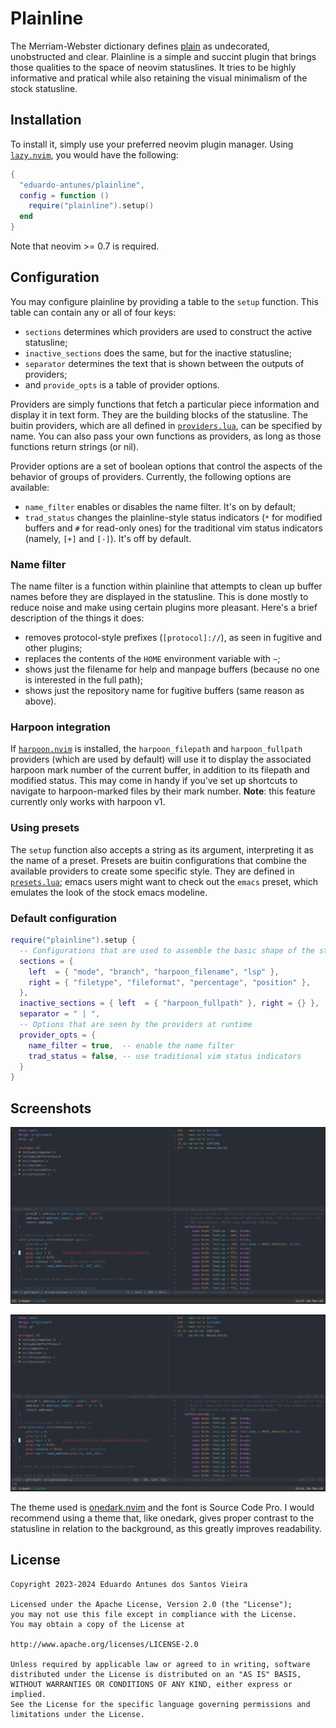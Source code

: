 # Plainline

The Merriam-Webster dictionary defines [plain](https://www.merriam-webster.com/dictionary/plain) as undecorated, unobstructed and clear.
Plainline is a simple and succint plugin that brings those qualities to the space of neovim statuslines. It tries to be highly informative
and pratical while also retaining the visual minimalism of the stock statusline.

## Installation

To install it, simply use your preferred neovim plugin manager. Using [`lazy.nvim`](https://github.com/folke/lazy.nvim), you would have the following:

```lua
{
  "eduardo-antunes/plainline",
  config = function ()
    require("plainline").setup()
  end
}
```

Note that neovim >= 0.7 is required.

## Configuration

You may configure plainline by providing a table to the `setup` function. This table can contain any or all of four keys:

- `sections` determines which providers are used to construct the active statusline;
- `inactive_sections` does the same, but for the inactive statusline;
- `separator` determines the text that is shown between the outputs of providers;
- and `provide_opts` is a table of provider options.

Providers are simply functions that fetch a particular piece information and display it in text form. They are the building blocks of the statusline. The buitin providers,
which are all defined in [`providers.lua`](./lua/plainline/providers.lua), can be specified by name. You can also pass your own functions as providers, as long as those
functions return strings (or nil).

Provider options are a set of boolean options that control the aspects of the behavior of groups of providers. Currently, the following options are available:

- `name_filter` enables or disables the name filter. It's on by default;
- `trad_status` changes the plainline-style status indicators (`*` for modified buffers and `#` for read-only ones) for the traditional vim status indicators (namely, `[+]` and `[-]`). It's off by default.

### Name filter

The name filter is a function within plainline that attempts to clean up buffer names before they are displayed in the statusline. This is done mostly to reduce
noise and make using certain plugins more pleasant. Here's a brief description of the things it does:

- removes protocol-style prefixes (`[protocol]://`), as seen in fugitive and other plugins;
- replaces the contents of the `HOME` environment variable with `~`;
- shows just the filename for help and manpage buffers (because no one is interested in the full path);
- shows just the repository name for fugitive buffers (same reason as above).

### Harpoon integration

If [`harpoon.nvim`](https://github.com/ThePrimeagen/harpoon) is installed, the `harpoon_filepath` and `harpoon_fullpath` providers (which are used by default) will
use it to display the associated harpoon mark number of the current buffer, in addition to its filepath and modified status. This may come in handy if you've set up
shortcuts to navigate to harpoon-marked files by their mark number. **Note**: this feature currently only works with harpoon v1.

### Using presets

The `setup` function also accepts a string as its argument, interpreting it as the name of a preset. Presets are buitin configurations that combine the available
providers to create some specific style. They are defined in [`presets.lua`](./lua/plainline/presets.lua); emacs users might want to check out the `emacs` preset,
which emulates the look of the stock emacs modeline.

### Default configuration

```lua
require("plainline").setup {
  -- Configurations that are used to assemble the basic shape of the statusline
  sections = {
    left  = { "mode", "branch", "harpoon_filename", "lsp" },
    right = { "filetype", "fileformat", "percentage", "position" },
  },
  inactive_sections = { left  = { "harpoon_fullpath" }, right = {} },
  separator = " | ",
  -- Options that are seen by the providers at runtime
  provider_opts = {
    name_filter = true,  -- enable the name filter
    trad_status = false, -- use traditional vim status indicators
  }
}
```

## Screenshots

![plainline-default](/static/plainline-default.png?raw=true "Default configuration")

![plainline-emacs](/static/plainline-emacs.png?raw=true "Emacs preset")

The theme used is [onedark.nvim](https://github.com/navarasu/onedark.nvim) and the font is Source Code Pro. I would recommend using a theme that, like onedark, gives
proper contrast to the statusline in relation to the background, as this greatly improves readability.

## License

```
Copyright 2023-2024 Eduardo Antunes dos Santos Vieira

Licensed under the Apache License, Version 2.0 (the "License");
you may not use this file except in compliance with the License.
You may obtain a copy of the License at

http://www.apache.org/licenses/LICENSE-2.0

Unless required by applicable law or agreed to in writing, software
distributed under the License is distributed on an "AS IS" BASIS,
WITHOUT WARRANTIES OR CONDITIONS OF ANY KIND, either express or implied.
See the License for the specific language governing permissions and
limitations under the License.
```

